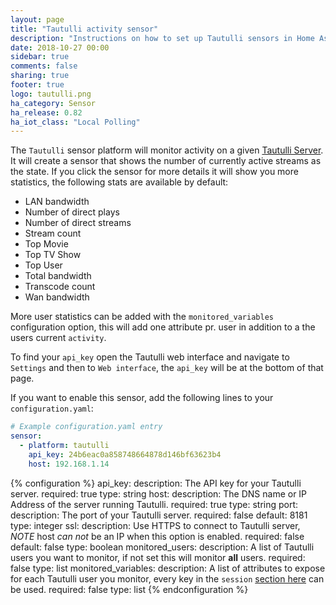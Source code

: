```yaml
---
layout: page
title: "Tautulli activity sensor"
description: "Instructions on how to set up Tautulli sensors in Home Assistant."
date: 2018-10-27 00:00
sidebar: true
comments: false
sharing: true
footer: true
logo: tautulli.png
ha_category: Sensor
ha_release: 0.82
ha_iot_class: "Local Polling"
---
```


The `Tautulli` sensor platform will monitor activity on a given [Tautulli Server][tautulli]. It will create a sensor that shows the number of currently active streams as the state. If you click the sensor for more details it will show you more statistics, the following stats are available by default:

- LAN bandwidth
- Number of direct plays
- Number of direct streams
- Stream count
- Top Movie
- Top TV Show
- Top User
- Total bandwidth
- Transcode count
- Wan bandwidth

More user statistics can be added with the `monitored_variables` configuration option, this will add one attribute pr. user in addition to a the users current `activity`.  

To find your `api_key` open the Tautulli web interface and navigate to `Settings` and then to `Web interface`, the `api_key` will be at the bottom of that page.  

If you want to enable this sensor, add the following lines to your `configuration.yaml`:

```yaml
# Example configuration.yaml entry
sensor:
  - platform: tautulli
    api_key: 24b6eac0a858748664878d146bf63623b4
    host: 192.168.1.14
```

{% configuration %}
api_key:
  description: The API key for your Tautulli server.
  required: true
  type: string
host:
  description: The DNS name or IP Address of the server running Tautulli.
  required: true
  type: string
port:
  description: The port of your Tautulli server.
  required: false
  default: 8181
  type: integer
ssl:
  description: Use HTTPS to connect to Tautulli server, *NOTE* host *can not* be an IP when this option is enabled.
  required: false
  default: false
  type: boolean
monitored_users:
  description: A list of Tautulli users you want to monitor, if not set this will monitor **all** users.
  required: false
  type: list
monitored_variables:
  description: A list of attributes to expose for each Tautulli user you monitor, every key in the `session` [section here][tautulliapi] can be used.
  required: false
  type: list
{% endconfiguration %}

[tautulli]: https://tautulli.com
[tautulliapi]: https://github.com/Tautulli/Tautulli/blob/master/API.md#get_activity
